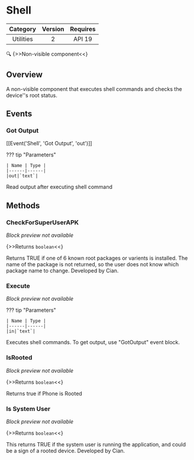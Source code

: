 # Shell

| Category | Version | Requires |
|:--------:|:-------:|:--------:|
|Utilities|2|API 19 | Android 4.4 - 4.4.4 KitKat|

:mag: {>>Non-visible component<<}

## Overview

A non-visible component that executes shell commands and checks the device''s root status.

## Events

### Got Output

[[Event('Shell', 'Got Output', 'out')]]

??? tip "Parameters"

    | Name | Type |
    |------|------|
    |out|`text`|


Read output after executing shell command

## Methods

### CheckForSuperUserAPK

_Block preview not available_

{>>Returns `boolean`<<}

Returns TRUE if one of 6 known root packages or varients is installed. The name of the package is not returned, so the user does not know which package name to change. Developed by Cian.

### Execute

_Block preview not available_

??? tip "Parameters"

    | Name | Type |
    |------|------|
    |in|`text`|


Executes shell commands. To get output, use "GotOutput" event block.

### IsRooted

_Block preview not available_

{>>Returns `boolean`<<}

Returns true if Phone is Rooted

### Is System User

_Block preview not available_

{>>Returns `boolean`<<}

This returns TRUE if the system user is running the application, and could be a sign of a rooted device. Developed by Cian.